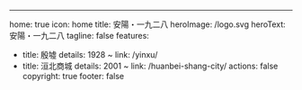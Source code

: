 ---
home: true
icon: home
title: 安陽・一九二八
heroImage: /logo.svg
heroText: 安陽・一九二八
tagline: false
features: 
  - title: 殷墟
    details: 1928 ~ 
    link: /yinxu/
  - title: 洹北商城
    details: 2001 ~ 
    link: /huanbei-shang-city/
actions: false
copyright: true
footer: false